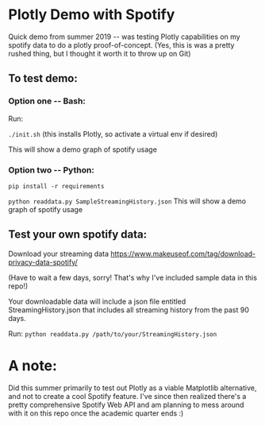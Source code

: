 # Plotly Demo with Spotify
Quick demo from summer 2019 -- was testing Plotly capabilities on my spotify data to do a plotly proof-of-concept.
(Yes, this is was a pretty rushed thing, but I thought it worth it to throw up on Git)

<h2> To test demo: </h2>

<h3> Option one -- Bash: </h3>

Run: 

`./init.sh` (this installs Plotly, so activate a virtual env if desired)

This will show a demo graph of spotify usage

<h3> Option two -- Python: </h3>

  `pip install -r requirements`
  
  `python readdata.py SampleStreamingHistory.json` 
  This will show a demo graph of spotify usage
  
<h2> Test your own spotify data: </h2>

Download your streaming data
https://www.makeuseof.com/tag/download-privacy-data-spotify/

(Have to wait a few days, sorry! That's why I've included sample data in this repo!)

Your downloadable data will include a json file entitled StreamingHistory.json that includes all streaming history from the past 90 days.

Run:
`python readdata.py /path/to/your/StreamingHistory.json`
  
# A note:
Did this summer primarily to test out Plotly as a viable Matplotlib alternative, and not to create a cool Spotify feature.
I've since then realized there's a pretty comprehensive Spotify Web API and am planning to mess around with it on this repo once 
the academic quarter ends :)

